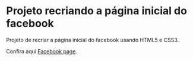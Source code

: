 # Projeto recriando a página inicial do facebook
Projeto de recriar a página inicial do facebook usando HTML5 e CSS3.

Confira aqui <a href="https://siquaradev.github.io/projeto-pagina-inicial-do-facebook/" target="_blank">Facebook page</a>.
